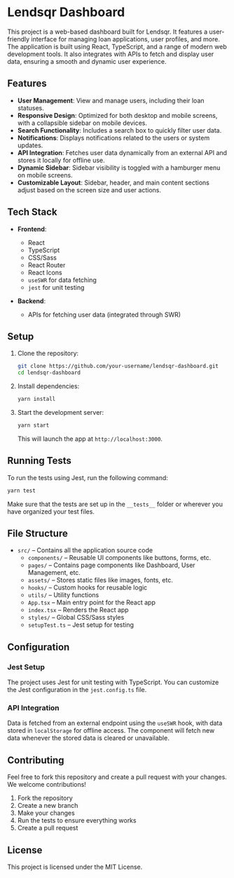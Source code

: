 
# Lendsqr Dashboard

This project is a web-based dashboard built for Lendsqr. It features a user-friendly interface for managing loan applications, user profiles, and more. The application is built using React, TypeScript, and a range of modern web development tools. It also integrates with APIs to fetch and display user data, ensuring a smooth and dynamic user experience.

## Features

- **User Management**: View and manage users, including their loan statuses.
- **Responsive Design**: Optimized for both desktop and mobile screens, with a collapsible sidebar on mobile devices.
- **Search Functionality**: Includes a search box to quickly filter user data.
- **Notifications**: Displays notifications related to the users or system updates.
- **API Integration**: Fetches user data dynamically from an external API and stores it locally for offline use.
- **Dynamic Sidebar**: Sidebar visibility is toggled with a hamburger menu on mobile screens.
- **Customizable Layout**: Sidebar, header, and main content sections adjust based on the screen size and user actions.

## Tech Stack

- **Frontend**:
  - React
  - TypeScript
  - CSS/Sass
  - React Router
  - React Icons
  - `useSWR` for data fetching
  - `jest` for unit testing

- **Backend**:
  - APIs for fetching user data (integrated through SWR)

## Setup

1. Clone the repository:

   ```bash
   git clone https://github.com/your-username/lendsqr-dashboard.git
   cd lendsqr-dashboard
   ```

2. Install dependencies:

   ```bash
   yarn install
   ```

3. Start the development server:

   ```bash
   yarn start
   ```

   This will launch the app at `http://localhost:3000`.

## Running Tests

To run the tests using Jest, run the following command:

```bash
yarn test
```

Make sure that the tests are set up in the `__tests__` folder or wherever you have organized your test files.

## File Structure

- `src/` – Contains all the application source code
  - `components/` – Reusable UI components like buttons, forms, etc.
  - `pages/` – Contains page components like Dashboard, User Management, etc.
  - `assets/` – Stores static files like images, fonts, etc.
  - `hooks/` – Custom hooks for reusable logic
  - `utils/` – Utility functions
  - `App.tsx` – Main entry point for the React app
  - `index.tsx` – Renders the React app
  - `styles/` – Global CSS/Sass styles
  - `setupTest.ts` – Jest setup for testing

## Configuration

### Jest Setup

The project uses Jest for unit testing with TypeScript. You can customize the Jest configuration in the `jest.config.ts` file.

### API Integration

Data is fetched from an external endpoint using the `useSWR` hook, with data stored in `localStorage` for offline access. The component will fetch new data whenever the stored data is cleared or unavailable.

## Contributing

Feel free to fork this repository and create a pull request with your changes. We welcome contributions!

1. Fork the repository
2. Create a new branch
3. Make your changes
4. Run the tests to ensure everything works
5. Create a pull request

## License

This project is licensed under the MIT License.
